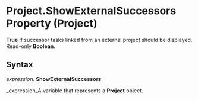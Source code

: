 
# Project.ShowExternalSuccessors Property (Project)

 **True** if successor tasks linked from an external project should be displayed. Read-only **Boolean**.


## Syntax

 _expression_. **ShowExternalSuccessors**

 _expression_A variable that represents a  **Project** object.

